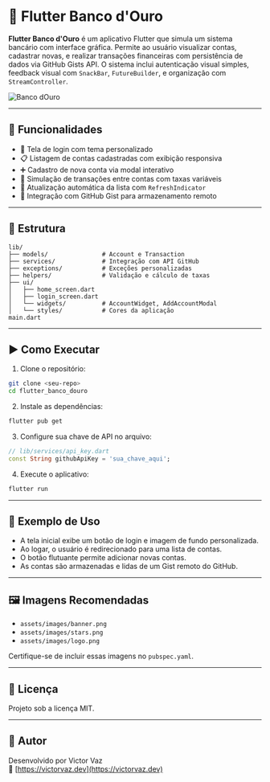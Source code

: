 # 📱 Flutter Banco d'Ouro

**Flutter Banco d'Ouro** é um aplicativo Flutter que simula um sistema bancário com interface gráfica. Permite ao usuário visualizar contas, cadastrar novas, e realizar transações financeiras com persistência de dados via GitHub Gists API. O sistema inclui autenticação visual simples, feedback visual com `SnackBar`, `FutureBuilder`, e organização com `StreamController`.

![Banco dOuro](https://github.com/user-attachments/assets/9024d4fa-c1d0-40bb-86ce-464aeccaa5b6)


---

## 🚀 Funcionalidades

- 👤 Tela de login com tema personalizado
- 📋 Listagem de contas cadastradas com exibição responsiva
- ➕ Cadastro de nova conta via modal interativo
- 🔁 Simulação de transações entre contas com taxas variáveis
- 🔄 Atualização automática da lista com `RefreshIndicator`
- 📡 Integração com GitHub Gist para armazenamento remoto

---

## 🧱 Estrutura

```
lib/
├── models/               # Account e Transaction
├── services/             # Integração com API GitHub
├── exceptions/           # Exceções personalizadas
├── helpers/              # Validação e cálculo de taxas
├── ui/
│   ├── home_screen.dart
│   ├── login_screen.dart
│   └── widgets/          # AccountWidget, AddAccountModal
│   └── styles/           # Cores da aplicação
main.dart
```

---

## ▶️ Como Executar

1. Clone o repositório:

```bash
git clone <seu-repo>
cd flutter_banco_douro
```

2. Instale as dependências:

```bash
flutter pub get
```

3. Configure sua chave de API no arquivo:

```dart
// lib/services/api_key.dart
const String githubApiKey = 'sua_chave_aqui';
```

4. Execute o aplicativo:

```bash
flutter run
```

---

## 🧪 Exemplo de Uso

- A tela inicial exibe um botão de login e imagem de fundo personalizada.
- Ao logar, o usuário é redirecionado para uma lista de contas.
- O botão flutuante permite adicionar novas contas.
- As contas são armazenadas e lidas de um Gist remoto do GitHub.

---

## 🖼️ Imagens Recomendadas

- `assets/images/banner.png`
- `assets/images/stars.png`
- `assets/images/logo.png`

Certifique-se de incluir essas imagens no `pubspec.yaml`.

---

## 📄 Licença

Projeto sob a licença MIT.

---

## 👤 Autor

Desenvolvido por Victor Vaz  
🔗 [https://victorvaz.dev](https://victorvaz.dev)
